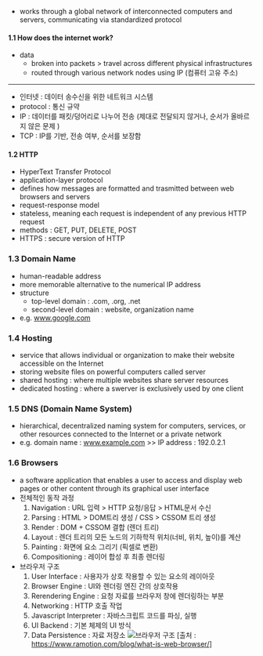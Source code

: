 * works through a global network of interconnected computers and servers, communicating via standardized protocol
#### 1.1 How does the internet work?
* data
	* broken into packets > travel across different physical infrastructures
	* routed through various network nodes using IP (컴퓨터 고유 주소)
--------------------------------------------------------------------------
* 인터넷 : 데이터 송수신을 위한 네트워크 시스템
* protocol : 통신 규약
* IP : 데이터를 패킷/덩어리로 나누어 전송 (제대로 전달되지 않거나, 순서가 올바르지 않은 문제 )
* TCP : IP를 기반, 전송 여부, 순서를 보장함
#### 1.2 HTTP
* HyperText Transfer Protocol
* application-layer protocol
* defines how messages are formatted and trasmitted between web browsers and servers
* request-response model
* stateless, meaning each request is independent of any previous HTTP request
* methods : GET, PUT, DELETE, POST
* HTTPS : secure version of HTTP
### 1.3 Domain Name
* human-readable address
* more memorable alternative to the numerical IP address
* structure
	* top-level domain : .com, .org, .net
	* second-level domain : website, organization name
* e.g. www.google.com
### 1.4 Hosting
* service that allows individual or organization to make their website accessible on the Internet
* storing website files on powerful computers called server
* shared hosting : where multiple websites share server resources
* dedicated hosting : where a swerver is exclusively used by one client
### 1.5 DNS (Domain Name System)
* hierarchical, decentralized naming system for computers, services, or other resources connected to the Internet or a private network
* e.g. domain name : www.example.com >> IP address : 192.0.2.1
### 1.6 Browsers
* a software application that enables a user to access and display web pages or other content through its graphical user interface
* 전체적인 동작 과정
	1. Navigation : URL 입력 > HTTP 요청/응답 > HTML문서 수신
	2. Parsing : HTML > DOM트리 생성 / CSS > CSSOM 트리 생성
	3. Render : DOM + CSSOM 결합 (렌더 트리)
	4. Layout : 렌더 트리의 모든 노드의 기하학적 위치(너비, 위치, 높이)를 계산
	5. Painting : 화면에 요소 그리기 (픽셀로 변환)
	6. Compositioning : 레이어 합성 후 최종 렌더링
* 브라우저 구조
	1. User Interface : 사용자가 상호 작용할 수 있는 요소의 레이아웃
	2. Browser Engine : UI와 렌더링 엔진 간의 상호작용
	3. Rerendering Engine : 요청 자료를 브라우저 창에 렌더링하는 부분
	4. Networking : HTTP 호출 작업
	5. Javascript Interpreter : 자바스크립트 코드를 파싱, 실행
	6. UI Backend : 기본 체제의 UI 방식
	7. Data Persistence : 자료 저장소
	![브라우저 구조](https://www.datocms-assets.com/48294/1729620985-outlook-of-how-a-web-browser-works.webp?auto=format&dpr=0.75&w=1600)
	[출처 : https://www.ramotion.com/blog/what-is-web-browser/]